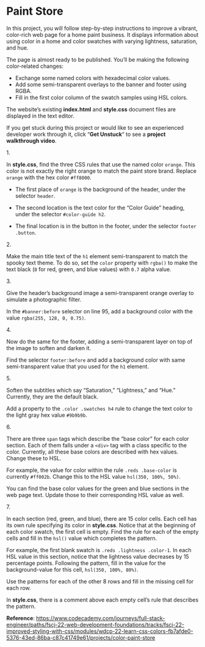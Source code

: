 # Paint Store

In this project, you will follow step-by-step instructions to improve a
vibrant, color-rich web page for a home paint business. It displays
information about using color in a home and color swatches with varying
lightness, saturation, and hue.

The page is almost ready to be published. You’ll be making the following
color-related changes:

- Exchange some named colors with hexadecimal color values.
- Add some semi-transparent overlays to the banner and footer using
  RGBA.
- Fill in the first color column of the swatch samples using HSL colors.

The website’s existing **index.html** and **style.css** document files
are displayed in the text editor.

If you get stuck during this project or would like to see an experienced
developer work through it, click “**Get Unstuck**“ to see a **project
walkthrough video**.



1\.

In **style.css**, find the three CSS rules that use the named color
`orange`. This color is not exactly the right orange to match the paint
store brand. Replace `orange` with the hex color `#ff8000`.

- The first place of `orange` is the background of the header, under the
  selector `header`.

- The second location is the text color for the “Color Guide” heading,
  under the selector `#color-guide h2`.

- The final location is in the button in the footer, under the selector
  `footer .button`.

2\.

Make the main title text of the `h1` element semi-transparent to match
the spooky text theme. To do so, set the `color` property with `rgba()`
to make the text black (`0` for red, green, and blue values) with `0.7`
alpha value.

3\.

Give the header’s background image a semi-transparent orange overlay to
simulate a photographic filter.

In the `#banner:before` selector on line 95, add a background color with
the value `rgba(255, 128, 0, 0.75)`.

4\.

Now do the same for the footer, adding a semi-transparent layer on top
of the image to soften and darken it.

Find the selector `footer:before` and add a background color with same
semi-transparent value that you used for the `h1` element.

5\.

Soften the subtitles which say “Saturation,” “Lightness,” and “Hue.”
Currently, they are the default black.

Add a property to the `.color .swatches h4` rule to change the text
color to the light gray hex value `#9b9b9b`.

6\.

There are three `span` tags which describe the “base color” for each
color section. Each of them falls under a `<div>` tag with a class
specific to the color. Currently, all these base colors are described
with hex values. Change these to HSL.

For example, the value for color within the rule `.reds .base-color` is
currently `#ff002b`. Change this to the HSL value `hsl(350, 100%, 50%)`.

You can find the base color values for the green and blue sections in
the web page text. Update those to their corresponding HSL value as
well.

7\.

In each section (red, green, and blue), there are 15 color cells. Each
cell has its own rule specifying its color in **style.css**. Notice that
at the beginning of each color swatch, the first cell is empty. Find the
rule for each of the empty cells and fill in the `hsl()` value which
completes the pattern.

For example, the first blank swatch is `.reds .lightness .color-1`. In
each HSL value in this section, notice that the lightness value
decreases by 15 percentage points. Following the pattern, fill in the
value for the background-value for this cell, `hsl(350, 100%, 80%)`.

Use the patterns for each of the other 8 rows and fill in the missing
cell for each row.

In **style.css**, there is a comment above each empty cell’s rule that
describes the pattern.

**Reference**: https://www.codecademy.com/journeys/full-stack-engineer/paths/fscj-22-web-development-foundations/tracks/fscj-22-improved-styling-with-css/modules/wdcp-22-learn-css-colors-fb7afde0-5376-43ed-86ba-c87c41749e61/projects/color-paint-store

